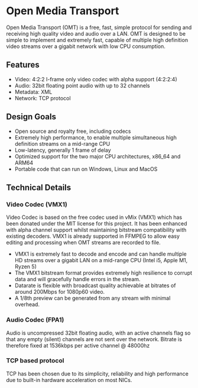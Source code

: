 # Open Media Transport

Open Media Transport (OMT) is a free, fast, simple protocol for sending and receiving high quality video and audio over a LAN.
OMT is designed to be simple to implement and extremely fast, capable of multiple high definition video streams over a gigabit network with low CPU consumption.

## Features

* Video: 4:2:2 I-frame only video codec with alpha support (4:2:2:4)
* Audio: 32bit floating point audio with up to 32 channels
* Metadata: XML
* Network: TCP protocol

## Design Goals

* Open source and royalty free, including codecs
* Extremely high performance, to enable multiple simultaneous high definition streams on a mid-range CPU
* Low-latency, generally 1 frame of delay
* Optimized support for the two major CPU architectures, x86_64 and ARM64
* Portable code that can run on Windows, Linux and MacOS

## Technical Details

### Video Codec (VMX1)

Video Codec is based on the free codec used in vMix (VMX1) which has been donated under the MIT license for this project.
It has been enhanced with alpha channel support whilst maintaining bitstream compatibility with existing decoders.
VMX1 is already supported in FFMPEG to allow easy editing and processing when OMT streams are recorded to file.

* VMX1 is extremely fast to decode and encode and can handle multiple HD streams over a gigabit LAN on a mid-range CPU (Intel i5, Apple M1, Ryzen 5)
* The VMX1 bitstream format provides extremely high resilience to corrupt data and will gracefully handle errors in the stream.
* Datarate is flexible with broadcast quality achievable at bitrates of around 200Mbps for 1080p60 video.
* A 1/8th preview can be generated from any stream with minimal overhead.

### Audio Codec (FPA1)

Audio is uncompressed 32bit floating audio, with an active channels flag so that any empty (silent) channels are not sent over the network.
Bitrate is therefore fixed at 1536kbps per active channel @ 48000hz

### TCP based protocol

TCP has been chosen due to its simplicity, reliability and high performance due to built-in hardware acceleration on most NICs.
